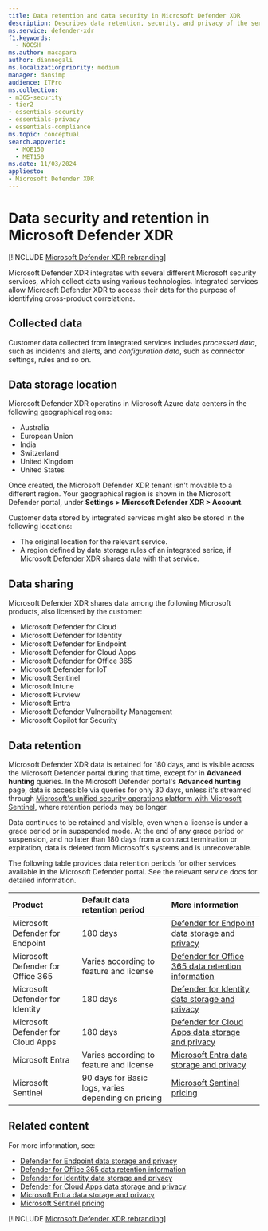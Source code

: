 ```yaml
---
title: Data retention and data security in Microsoft Defender XDR
description: Describes data retention, security, and privacy of the service.
ms.service: defender-xdr
f1.keywords: 
  - NOCSH
ms.author: macapara
author: diannegali
ms.localizationpriority: medium
manager: dansimp
audience: ITPro
ms.collection: 
- m365-security
- tier2
- essentials-security
- essentials-privacy
- essentials-compliance
ms.topic: conceptual
search.appverid: 
  - MOE150
  - MET150
ms.date: 11/03/2024
appliesto: 
- Microsoft Defender XDR 
---
```


# Data security and retention in Microsoft Defender XDR

[!INCLUDE [Microsoft Defender XDR rebranding](../includes/microsoft-defender.md)]

Microsoft Defender XDR integrates with several different Microsoft security services, which collect data using various technologies. Integrated services allow Microsoft Defender XDR to access their data for the purpose of identifying cross-product correlations.

## Collected data

Customer data collected from integrated services includes *processed data*, such as incidents and alerts, and *configuration data*, such as connector settings, rules and so on.

## Data storage location

Microsoft Defender XDR operatins in Microsoft Azure data centers in the following geographical regions:

- Australia
- European Union
- India
- Switzerland
- United Kingdom
- United States

Once created, the Microsoft Defender XDR tenant isn't movable to a different region. Your geographical region is shown in the Microsoft Defender portal, under **Settings > Microsoft Defender XDR > Account**.

Customer data stored by integrated services might also be stored in the following locations:

- The original location for the relevant service.
- A region defined by data storage rules of an integrated serice, if Microsoft Defender XDR shares data with that service.

## Data sharing

Microsoft Defender XDR shares data among the following Microsoft products, also licensed by the customer:

- Microsoft Defender for Cloud
- Microsoft Defender for Identity
- Microsoft Defender for Endpoint
- Microsoft Defender for Cloud Apps
- Microsoft Defender for Office 365
- Microsoft Defender for IoT
- Microsoft Sentinel
- Microsoft Intune
- Microsoft Purview
- Microsoft Entra
- Microsoft Defender Vulnerability Management
- Microsoft Copilot for Security

## Data retention

Microsoft Defender XDR data is retained for 180 days, and is visible across the Microsoft Defender portal during that time, except for in **Advanced hunting** queries. In the Microsoft Defender portal's **Advanced hunting** page, data is accessible via queries for only 30 days, unless it's streamed through [Microsoft's unified security operations platform with Microsoft Sentinel](/azure/sentinel/microsoft-365-defender-sentinel-integration?toc=%2Fdefender-xdr%2Ftoc.json&bc=%2Fdefender-xdr%2Fbreadcrumb%2Ftoc.json&tabs=defender-portal&view=o365-worldwide), where retention periods may be longer.

Data continues to be retained and visible, even when a license is under a grace period or in supspended mode. At the end of any grace period or suspension, and no later than 180 days from a contract termination or expiration, data is deleted from Microsoft's systems and is unrecoverable.

The following table provides data retention periods for other services available in the Microsoft Defender portal. See the relevant service docs for detailed information.

|Product|Default data retention period|More information|
|:---|:---|:---|
|Microsoft Defender for Endpoint|180 days|[Defender for Endpoint data storage and privacy](/defender-endpoint/data-storage-privacy)|
|Microsoft Defender for Office 365|Varies according to feature and license|[Defender for Office 365 data retention information](/defender-office-365/mdo-data-retention)|
|Microsoft Defender for Identity|180 days|[Defender for Identity data storage and privacy](/defender-for-identity/privacy-compliance)|
|Microsoft Defender for Cloud Apps|180 days|[Defender for Cloud Apps data storage and privacy](/defender-cloud-apps/cas-compliance-trust)|
|Microsoft Entra|Varies according to feature and license|[Microsoft Entra data storage and privacy](/entra/identity/monitoring-health/reference-reports-data-retention)|
|Microsoft Sentinel|90 days for Basic logs, varies depending on pricing|[Microsoft Sentinel pricing](https://azure.microsoft.com/pricing/details/microsoft-sentinel/)|

## Related content

For more information, see:

- [Defender for Endpoint data storage and privacy](/defender-endpoint/data-storage-privacy)
- [Defender for Office 365 data retention information](/defender-office-365/mdo-data-retention)
- [Defender for Identity data storage and privacy](/defender-for-identity/privacy-compliance)
- [Defender for Cloud Apps data storage and privacy](/defender-cloud-apps/cas-compliance-trust)
- [Microsoft Entra data storage and privacy](/entra/identity/monitoring-health/reference-reports-data-retention)
- [Microsoft Sentinel pricing](https://azure.microsoft.com/pricing/details/microsoft-sentinel/)

[!INCLUDE [Microsoft Defender XDR rebranding](../includes/defender-m3d-techcommunity.md)]
